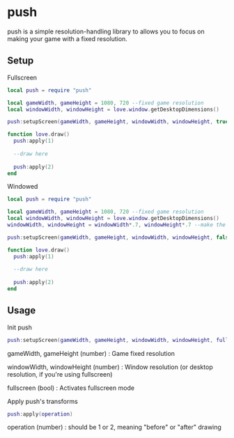push
==============

push is a simple resolution-handling library to allows you to focus on making your game with a fixed resolution.

Setup
----------------
Fullscreen
```lua
local push = require "push"

local gameWidth, gameHeight = 1080, 720 --fixed game resolution
local windowWidth, windowHeight = love.window.getDesktopDimensions()

push:setupScreen(gameWidth, gameHeight, windowWidth, windowHeight, true)

function love.draw()
  push:apply(1)
  
  --draw here
  
  push:apply(2)
end
```

Windowed
```lua
local push = require "push"

local gameWidth, gameHeight = 1080, 720 --fixed game resolution
local windowWidth, windowHeight = love.window.getDesktopDimensions()
windowWidth, windowHeight = windowWidth*.7, windowHeight*.7 --make the window a bit smaller than the screen itself

push:setupScreen(gameWidth, gameHeight, windowWidth, windowHeight, false)

function love.draw()
  push:apply(1)
  
  --draw here
  
  push:apply(2)
end
```

Usage
----------------

Init push
```lua
push:setupScreen(gameWidth, gameHeight, windowWidth, windowHeight, fullscreen)
```
gameWidth, gameHeight (number) : Game fixed resolution

windowWidth, windowHeight (number) : Window resolution (or desktop resolution, if you're using fullscreen)

fullscreen (bool) : Activates fullscreen mode

 

Apply push's transforms
```lua
push:apply(operation)
```
operation (number) : should be 1 or 2, meaning "before" or "after" drawing
